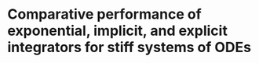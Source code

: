 # Comparative performance of exponential, implicit, and explicit integrators for stiff systems of ODEs

